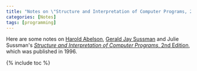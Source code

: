 ```yaml
---
title: "Notes on \"Structure and Interpretation of Computer Programs, 2nd Edition\""
categories: [Notes]
tags: [programming]
---
```


Here are some notes on [Harold Abelson](http://groups.csail.mit.edu/mac/users/hal/hal.html), [Gerald Jay Sussman](http://groups.csail.mit.edu/mac/users/gjs/gjs.html) and Julie Sussman's [*Structure and Interpretation of Computer Programs*, 2nd Edition](https://mitpress.mit.edu/sites/default/files/sicp/index.html), which was published in 1996.

{% include toc %}
